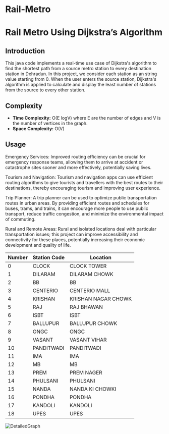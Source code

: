 # Rail-Metro

# Rail Metro Using Dijkstra’s Algorithm 


## Introduction

This java code implements a real-time use case of Dijkstra's algorithm to find the shortest path from a source metro station to every destination station in Dehradun. In this project, we consider each station as an string value starting from 0. When the user enters the source station, Dijkstra's algorithm is applied to calculate and display the least number of stations from the source to every other station.

## Complexity

- **Time Complexity:** O(E logV) where E are the number of edges and V is the number of vertices in the graph.
- **Space Complexity:** O(V)

## Usage
Emergency Services: Improved routing efficiency can be crucial for emergency response teams, allowing them to arrive at accident or catastrophe sites sooner and more effectively, potentially saving lives.

Tourism and Navigation: Tourism and navigation apps can use efficient routing algorithms to give tourists and travellers with the best routes to their destinations, thereby encouraging tourism and improving user experience.

Trip Planner: A trip planner can be used to optimize public transportation routes in urban areas. By providing efficient routes and schedules for buses, trams, and trains, it can encourage more people to use public transport, reduce traffic congestion, and minimize the environmental impact of commuting.

Rural and Remote Areas: Rural and isolated locations deal with particular transportation issues; this project can improve accessibility and connectivity for these places, potentially increasing their economic development and quality of life.




| Number | Station Code | Location            |
| ------ | ------------ | ------------------- |
| 0      | CLOCK        | CLOCK TOWER         |
| 1      | DILARAM      | DILARAM CHOWK       |
| 2      | BB           | BB                  |
| 3      | CENTERIO     | CENTERIO MALL       |
| 4      | KRISHAN      | KRISHAN NAGAR CHOWK |
| 5      | RAJ          | RAJ BHAWAN          |
| 6      | ISBT         | ISBT                |
| 7      | BALLUPUR     | BALLUPUR CHOWK      |
| 8      | ONGC         | ONGC                |
| 9      | VASANT       | VASANT VIHAR        |
| 10     | PANDITWADI   | PANDITWADI          |
| 11     | IMA          | IMA                 |
| 12     | MB           | MB                  |
| 13     | PREM         | PREM NAGER          |
| 14     | PHULSANI     | PHULSANI            |
| 15     | NANDA        | NANDA KI CHOWKI     |
| 16     | PONDHA       | PONDHA              |
| 17     | KANDOLI      | KANDOLI             |
| 18     | UPES         | UPES                |

![DetailedGraph](https://github.com/Hitendra-Sisodia/Rail-Metro-App/assets/97343226/55cc35c0-1d45-4475-b03e-4ad9aae7ef2e)
